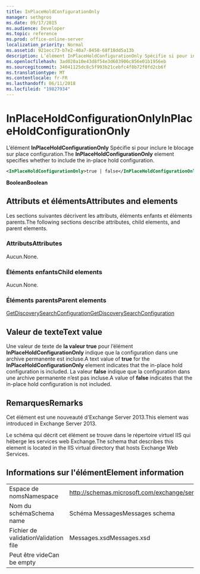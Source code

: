 ```yaml
---
title: InPlaceHoldConfigurationOnly
manager: sethgros
ms.date: 09/17/2015
ms.audience: Developer
ms.topic: reference
ms.prod: office-online-server
localization_priority: Normal
ms.assetid: 921ecc73-b7e2-40a7-8458-68f18dd5a13b
description: L’élément InPlaceHoldConfigurationOnly Spécifie si pour inclure le blocage sur place configuration.
ms.openlocfilehash: 3ad020a10e43d8f54e3d603906c856e01b1956eb
ms.sourcegitcommit: 34041125dc8c5f993b21cebfc4f8b72f0fd2cb6f
ms.translationtype: MT
ms.contentlocale: fr-FR
ms.lasthandoff: 06/11/2018
ms.locfileid: "19827934"
---
```

# <a name="inplaceholdconfigurationonly"></a><span data-ttu-id="46e9b-103">InPlaceHoldConfigurationOnly</span><span class="sxs-lookup"><span data-stu-id="46e9b-103">InPlaceHoldConfigurationOnly</span></span>

<span data-ttu-id="46e9b-104">L’élément **InPlaceHoldConfigurationOnly** Spécifie si pour inclure le blocage sur place configuration.</span><span class="sxs-lookup"><span data-stu-id="46e9b-104">The **InPlaceHoldConfigurationOnly** element specifies whether to include the in-place hold configuration.</span></span> 
  
```XML
<InPlaceHoldConfigurationOnly>true | false</InPlaceHoldConfigurationOnly>
```

 <span data-ttu-id="46e9b-105">**Boolean**</span><span class="sxs-lookup"><span data-stu-id="46e9b-105">**Boolean**</span></span>
## <a name="attributes-and-elements"></a><span data-ttu-id="46e9b-106">Attributs et éléments</span><span class="sxs-lookup"><span data-stu-id="46e9b-106">Attributes and elements</span></span>

<span data-ttu-id="46e9b-107">Les sections suivantes décrivent les attributs, éléments enfants et éléments parents.</span><span class="sxs-lookup"><span data-stu-id="46e9b-107">The following sections describe attributes, child elements, and parent elements.</span></span>
  
### <a name="attributes"></a><span data-ttu-id="46e9b-108">Attributs</span><span class="sxs-lookup"><span data-stu-id="46e9b-108">Attributes</span></span>

<span data-ttu-id="46e9b-109">Aucun.</span><span class="sxs-lookup"><span data-stu-id="46e9b-109">None.</span></span>
  
### <a name="child-elements"></a><span data-ttu-id="46e9b-110">Éléments enfants</span><span class="sxs-lookup"><span data-stu-id="46e9b-110">Child elements</span></span>

<span data-ttu-id="46e9b-111">Aucun.</span><span class="sxs-lookup"><span data-stu-id="46e9b-111">None.</span></span>
  
### <a name="parent-elements"></a><span data-ttu-id="46e9b-112">Éléments parents</span><span class="sxs-lookup"><span data-stu-id="46e9b-112">Parent elements</span></span>

[<span data-ttu-id="46e9b-113">GetDiscoverySearchConfiguration</span><span class="sxs-lookup"><span data-stu-id="46e9b-113">GetDiscoverySearchConfiguration</span></span>](getdiscoverysearchconfiguration.md)
  
## <a name="text-value"></a><span data-ttu-id="46e9b-114">Valeur de texte</span><span class="sxs-lookup"><span data-stu-id="46e9b-114">Text value</span></span>

<span data-ttu-id="46e9b-115">Une valeur de texte de **la valeur true** pour l’élément **InPlaceHoldConfigurationOnly** indique que la configuration dans une archive permanente est incluse.</span><span class="sxs-lookup"><span data-stu-id="46e9b-115">A text value of **true** for the **InPlaceHoldConfigurationOnly** element indicates that the in-place hold configuration is included.</span></span> <span data-ttu-id="46e9b-116">La valeur **false** indique que la configuration dans une archive permanente n’est pas incluse.</span><span class="sxs-lookup"><span data-stu-id="46e9b-116">A value of **false** indicates that the in-place hold configuration is not included.</span></span> 
  
## <a name="remarks"></a><span data-ttu-id="46e9b-117">Remarques</span><span class="sxs-lookup"><span data-stu-id="46e9b-117">Remarks</span></span>

<span data-ttu-id="46e9b-118">Cet élément est une nouveauté d'Exchange Server 2013.</span><span class="sxs-lookup"><span data-stu-id="46e9b-118">This element was introduced in Exchange Server 2013.</span></span>
  
<span data-ttu-id="46e9b-119">Le schéma qui décrit cet élément se trouve dans le répertoire virtuel IIS qui héberge les services web Exchange.</span><span class="sxs-lookup"><span data-stu-id="46e9b-119">The schema that describes this element is located in the IIS virtual directory that hosts Exchange Web Services.</span></span>
  
## <a name="element-information"></a><span data-ttu-id="46e9b-120">Informations sur l'élément</span><span class="sxs-lookup"><span data-stu-id="46e9b-120">Element information</span></span>

|||
|:-----|:-----|
|<span data-ttu-id="46e9b-121">Espace de noms</span><span class="sxs-lookup"><span data-stu-id="46e9b-121">Namespace</span></span>  <br/> |http://schemas.microsoft.com/exchange/services/2006/messages  <br/> |
|<span data-ttu-id="46e9b-122">Nom du schéma</span><span class="sxs-lookup"><span data-stu-id="46e9b-122">Schema name</span></span>  <br/> |<span data-ttu-id="46e9b-123">Schéma Messages</span><span class="sxs-lookup"><span data-stu-id="46e9b-123">Messages schema</span></span>  <br/> |
|<span data-ttu-id="46e9b-124">Fichier de validation</span><span class="sxs-lookup"><span data-stu-id="46e9b-124">Validation file</span></span>  <br/> |<span data-ttu-id="46e9b-125">Messages.xsd</span><span class="sxs-lookup"><span data-stu-id="46e9b-125">Messages.xsd</span></span>  <br/> |
|<span data-ttu-id="46e9b-126">Peut être vide</span><span class="sxs-lookup"><span data-stu-id="46e9b-126">Can be empty</span></span>  <br/> ||
   

